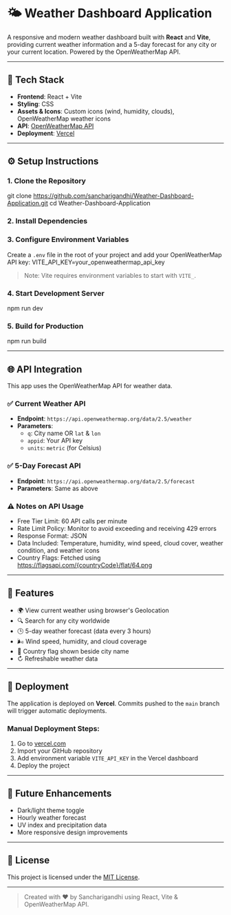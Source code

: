 # 🌤️ Weather Dashboard Application

A responsive and modern weather dashboard built with **React** and **Vite**, providing current weather information and a 5-day forecast for any city or your current location. Powered by the OpenWeatherMap API.

---

## 🚀 Tech Stack

- **Frontend**: React + Vite  
- **Styling**: CSS  
- **Assets & Icons**: Custom icons (wind, humidity, clouds), OpenWeatherMap weather icons  
- **API**: [OpenWeatherMap API](https://openweathermap.org/api)  
- **Deployment**: [Vercel](https://vercel.com)

---

## ⚙️ Setup Instructions

### 1. Clone the Repository
git clone https://github.com/sancharigandhi/Weather-Dashboard-Application.git
cd Weather-Dashboard-Application


### 2. Install Dependencies


### 3. Configure Environment Variables

Create a `.env` file in the root of your project and add your OpenWeatherMap API key:
VITE_API_KEY=your_openweathermap_api_key


> Note: Vite requires environment variables to start with `VITE_`.

### 4. Start Development Server
npm run dev


### 5. Build for Production
npm run build


---

## 🌐 API Integration

This app uses the OpenWeatherMap API for weather data.

### ✅ Current Weather API

- **Endpoint**: `https://api.openweathermap.org/data/2.5/weather`
- **Parameters**:
  - `q`: City name OR `lat` & `lon`
  - `appid`: Your API key
  - `units`: `metric` (for Celsius)

### ✅ 5-Day Forecast API

- **Endpoint**: `https://api.openweathermap.org/data/2.5/forecast`
- **Parameters**: Same as above

### ⚠️ Notes on API Usage

- Free Tier Limit: 60 API calls per minute  
- Rate Limit Policy: Monitor to avoid exceeding and receiving 429 errors  
- Response Format: JSON  
- Data Included: Temperature, humidity, wind speed, cloud cover, weather condition, and weather icons  
- Country Flags: Fetched using
https://flagsapi.com/{countryCode}/flat/64.png


---

## 📸 Features

- 🌍 View current weather using browser's Geolocation  
- 🔍 Search for any city worldwide  
- 🕒 5-day weather forecast (data every 3 hours)  
- 🌬️ Wind speed, humidity, and cloud coverage  
- 🏴 Country flag shown beside city name  
- ↻ Refreshable weather data  

---

## 📆 Deployment

The application is deployed on **Vercel**. Commits pushed to the `main` branch will trigger automatic deployments.

### Manual Deployment Steps:

1. Go to [vercel.com](https://vercel.com)  
2. Import your GitHub repository  
3. Add environment variable `VITE_API_KEY` in the Vercel dashboard  
4. Deploy the project  

---

## 🚀 Future Enhancements

- Dark/light theme toggle  
- Hourly weather forecast  
- UV index and precipitation data  
- More responsive design improvements  

---

## 📄 License

This project is licensed under the [MIT License](LICENSE).

---

> Created with ❤️ by Sancharigandhi using React, Vite & OpenWeatherMap API.






